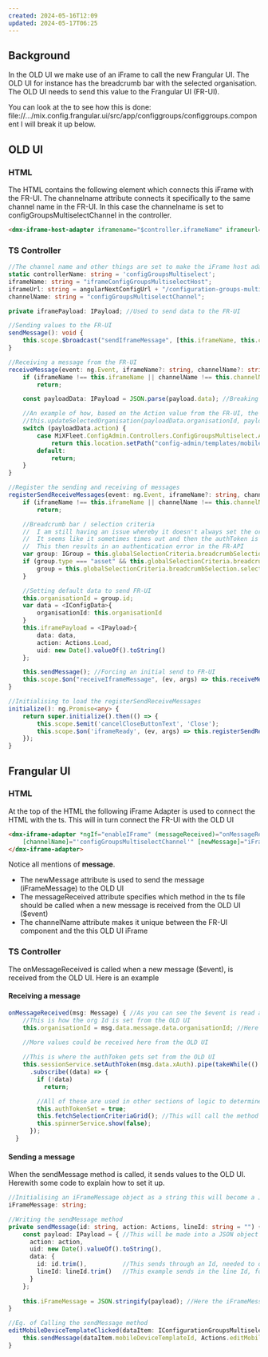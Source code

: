 ```yaml
---
created: 2024-05-16T12:09
updated: 2024-05-17T06:25
---
```

## Background

In the OLD UI we make use of an iFrame to call the new Frangular UI.
The OLD UI for instance has the breadcrumb bar with the selected organisation.
The OLD UI needs to send this value to the Frangular UI (FR-UI).

You can look at the to see how this is done:
file://.../mix.config.frangular.ui/src/app/configgroups/configgroups.component
I will break it up below.

## OLD UI

### HTML

The HTML contains the following element which connects this iFrame with the FR-UI.
The channelname attribute connects it specifically to the same channel name in the FR-UI.
In this case the channelname is set to configGroupsMultiselectChannel in the controller.

```html
<dmx-iframe-host-adapter iframename="$controller.iframeName" iframeurl="$controller.iframeUrl" channelname="$controller.channelName" width="100%" height="100%" fleet-loader scrolling="no"></dmx-iframe-host-adapter>
```

### TS Controller


```ts
//The channel name and other things are set to make the iFrame host adapter element unique.
static controllerName: string = 'configGroupsMultiselect';
iframeName: string = "iframeConfigGroupsMultiselectHost";
iframeUrl: string = angularNextConfigUrl + "/configuration-groups-multiselect";
channelName: string = "configGroupsMultiselectChannel";

private iframePayload: IPayload; //Used to send data to the FR-UI

//Sending values to the FR-UI
sendMessage(): void {
	this.scope.$broadcast("sendIframeMessage", [this.iframeName, this.channelName, this.iframePayload]); //Here you can see how it makes this unique with the use of the iFrameName and channelName
}

//Receiving a message from the FR-UI
receiveMessage(event: ng.Event, iframeName?: string, channelName?: string, payload?: any): void {
	if (iframeName !== this.iframeName || channelName !== this.channelName || !payload) //This ensures the correct iFrame is receiving the message
		return;

	const payloadData: IPayload = JSON.parse(payload.data); //Breaking up the payload

	//An example of how, based on the Action value from the FR-UI, the action in the OLD UI is performed
	//this.updateSelectedOrganisation(payloadData.organisationId, payloadData.organisationName);
	switch (payloadData.action) {
		case MiXFleet.ConfigAdmin.Controllers.ConfigGroupsMultiselect.Actions.EditMobileDeviceTemplate:
			return this.location.setPath("config-admin/templates/mobile-devices/edit", { id: payloadData.data.id });
		default:
			return;
	}
}

//Register the sending and receiving of messages
registerSendReceiveMessages(event: ng.Event, iframeName?: string, channelName?: string): void {
	if (iframeName !== this.iframeName || channelName !== this.channelName) //Ensure only this iFrame's messages are sent and received here
		return;

	//Breadcrumb bar / selection criteria
	//  I am still having an issue whereby it doesn't always set the orgId
	//  It seems like it sometimes times out and then the authToken is lost
	//  This then results in an authentication error in the FR-API
	var group: IGroup = this.globalSelectionCriteria.breadcrumbSelection.selectedItems[0]; //Getting the Breadcrumb org selected
	if (group.type === "asset" && this.globalSelectionCriteria.breadcrumbSelection.selectedTrail.length > 0) {
		group = this.globalSelectionCriteria.breadcrumbSelection.selectedTrail[this.globalSelectionCriteria.breadcrumbSelection.selectedTrail.length - 1];
	}

	//Setting default data to send FR-UI
	this.organisationId = group.id;
	var data = <IConfigData>{
		organisationId: this.organisationId
	}
	this.iframePayload = <IPayload>{
		data: data,
		action: Actions.Load,
		uid: new Date().valueOf().toString()
	};

	this.sendMessage(); //Forcing an initial send to FR-UI
	this.scope.$on("receiveIframeMessage", (ev, args) => this.receiveMessage(ev, ...args)); //Listening to the Receiving of FR-UI messages
}

//Initialising to load the registerSendReceiveMessages
initialize(): ng.Promise<any> {
	return super.initialize().then(() => {
		this.scope.$emit('cancelCloseButtonText', 'Close');
		this.scope.$on('iframeReady', (ev, args) => this.registerSendReceiveMessages(ev, ...args)); //Registering the send and receive of messages
	});
}
```


## Frangular UI

### HTML

At the top of the HTML the following iFrame Adapter is used to connect the HTML with the ts.
This will in turn connect the FR-UI with the OLD UI

```html
<dmx-iframe-adapter *ngIf="enableIFrame" (messageReceived)="onMessageReceived($event)"
	[channelName]="'configGroupsMultiselectChannel'" [newMessage]="iFrameMessage">
</dmx-iframe-adapter>
```

Notice all mentions of **message**.
- The newMessage attribute is used to send the message (iFrameMessage) to the OLD UI
- The messageReceived attribute specifies which method in the ts file should be called when a new message is received from the OLD UI ($event)
- The channelName attribute makes it unique between the FR-UI component and the this OLD UI iFrame

### TS Controller

The onMessageReceived is called when a new message ($event), is received from the OLD UI.
Here is an example

#### Receiving a message

```ts
onMessageReceived(msg: Message) { //As you can see the $event is read as the msg object
    //This is how the org Id is set from the OLD UI
    this.organisationId = msg.data.message.data.organisationId; //Here is an example of how the msg ($event) is unpacked to get the data needed

	//More values could be received here from the OLD UI
    
    //This is where the authToken gets set from the OLD UI
    this.sessionService.setAuthToken(msg.data.xAuth).pipe(takeWhile(() => this.alive))
      .subscribe((data) => {
        if (!data)
          return;

		//All of these are used in other sections of logic to determine workflow
        this.authTokenSet = true;
        this.fetchSelectionCriteriaGrid(); //This will call the method on the hypermedia to call the data
        this.spinnerService.show(false);
      });
  }
```

#### Sending a message

When the sendMessage method is called, it sends values to the OLD UI.
Herewith some code to explain how to set it up.

```ts
//Initialising an iFrameMessage object as a string this will become a JSON object which will be sent to the OLD UI iFrame
iFrameMessage: string;

//Writing the sendMessage method
private sendMessage(id: string, action: Actions, lineId: string = "") { //Please note that you can add more values here which you might want to send
	const payload: IPayload = { //This will be made into a JSON object
	  action: action,
	  uid: new Date().valueOf().toString(),
	  data: {
		id: id.trim(),          //This sends through an Id, needed to open the template
		lineId: lineId.trim()   //This example sends in the line Id, for which the template info needs to load data
	  }
	};
	
	this.iFrameMessage = JSON.stringify(payload); //Here the iFrameMessage gets the JSON(ified) version of Payload, which the OLD UI will unpack to use the data
}

//Eg. of Calling the sendMessage method
editMobileDeviceTemplateClicked(dataItem: IConfigurationGroupsMultiselectCarrier) {
	this.sendMessage(dataItem.mobileDeviceTemplateId, Actions.editMobileDeviceTemplate)
}
```




